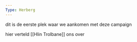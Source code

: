 ```yaml
---
Type: Herberg
---
```

dit is de eerste plek waar we aankomen met deze campaign

hier verteld [[Hlin Trolbane]] ons over 